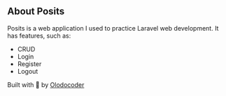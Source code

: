 ## About Posits

Posits is a web application I used to practice Laravel web development. It has features, such as:

-   CRUD
-   Login
-   Register
-   Logout

Built with 🧡 by [Olodocoder](github.com/olodocoder)

